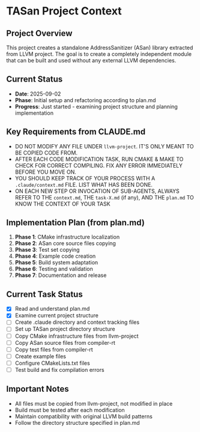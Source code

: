 # TASan Project Context

## Project Overview
This project creates a standalone AddressSanitizer (ASan) library extracted from LLVM project. The goal is to create a completely independent module that can be built and used without any external LLVM dependencies.

## Current Status
- **Date**: 2025-09-02
- **Phase**: Initial setup and refactoring according to plan.md
- **Progress**: Just started - examining project structure and planning implementation

## Key Requirements from CLAUDE.md
- DO NOT MODIFY ANY FILE UNDER `llvm-project`. IT'S ONLY MEANT TO BE COPIED CODE FROM.
- AFTER EACH CODE MODIFICATION TASK, RUN CMAKE & MAKE TO CHECK FOR CORRECT COMPILING. FIX ANY ERROR IMMEDIATELY BEFORE YOU MOVE ON.
- YOU SHOULD KEEP TRACK OF YOUR PROCESS WITH A `.claude/context.md` FILE. LIST WHAT HAS BEEN DONE.
- ON EACH NEW STEP OR INVOCATION OF SUB-AGENTS, ALWAYS REFER TO THE `context.md`, THE `task-X.md` (if any), AND THE `plan.md` TO KNOW THE CONTEXT OF YOUR TASK

## Implementation Plan (from plan.md)
1. **Phase 1**: CMake infrastructure localization
2. **Phase 2**: ASan core source files copying
3. **Phase 3**: Test set copying
4. **Phase 4**: Example code creation
5. **Phase 5**: Build system adaptation
6. **Phase 6**: Testing and validation
7. **Phase 7**: Documentation and release

## Current Task Status
- [x] Read and understand plan.md
- [x] Examine current project structure
- [ ] Create .claude directory and context tracking files
- [ ] Set up TASan project directory structure
- [ ] Copy CMake infrastructure files from llvm-project
- [ ] Copy ASan source files from compiler-rt
- [ ] Copy test files from compiler-rt
- [ ] Create example files
- [ ] Configure CMakeLists.txt files
- [ ] Test build and fix compilation errors

## Important Notes
- All files must be copied from llvm-project, not modified in place
- Build must be tested after each modification
- Maintain compatibility with original LLVM build patterns
- Follow the directory structure specified in plan.md